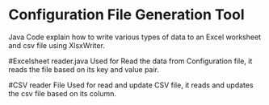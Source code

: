 # Configuration File Generation Tool
Java Code explain how to write various types of data to an Excel worksheet and csv file using XlsxWriter.

#Excelsheet reader.java
Used for Read the data from Configuration file, it reads the file based on its key and value pair.

#CSV reader File
Used for read and update CSV file, it reads and updates the csv file based on its column.
